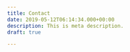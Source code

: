 ```yaml
---
title: Contact
date: 2019-05-12T06:14:34.000+00:00
description: This is meta description.
draft: true

---
```


